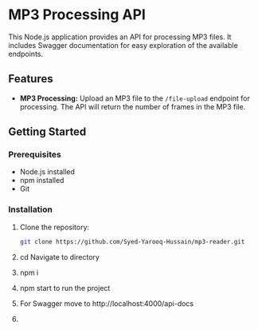 # MP3 Processing API

This Node.js application provides an API for processing MP3 files. It includes Swagger documentation for easy exploration of the available endpoints.

## Features

- **MP3 Processing:** Upload an MP3 file to the `/file-upload` endpoint for processing. The API will return the number of frames in the MP3 file.

## Getting Started

### Prerequisites

- Node.js installed
- npm  installed
- Git 

### Installation

1. Clone the repository:

   ```bash
   git clone https://github.com/Syed-Yarooq-Hussain/mp3-reader.git

2. cd Navigate to directory 

3. npm i 

4. npm start to run the project 

5. For Swagger move to 
    http://localhost:4000/api-docs

6. 
